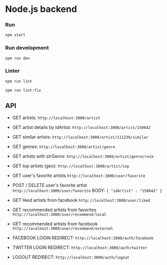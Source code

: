 # Node.js backend

### Run

```bash
npm start
```

### Run development

```bash
npm run dev
```

### Linter

```bash
npm run lint
```

```bash
npm run lint:fix
```

## API

- GET artists:
`http://localhost:3000/artist`

- GET artist details by idArtist:
`http://localhost:3000/artist/150642`

- GET similar artists:
`http://localhost:3000/artist/111239/similar`

- GET genres:
`http://localhost:3000/artist/genre`

- GET artists with strGenre:
`http://localhost:3000/artist/genre/rock`

- GET top artists (geo):
`http://localhost:3000/artist/top`

- GET user's favorite artists
`http://localhost:3000/user/favorite`

- POST / DELETE user's favorite artist
`http://localhost:3000/user/favorite`
BODY: `{ "idArtist" : "150642" }`

- GET liked artists from facebook
`http://localhost:3000/user/liked`

- GET recommended artists from favorites
`http://localhost:3000/user/recommend/local`

- GET recommended artists from facebook
`http://localhost:3000/user/recommend/external`

- FACEBOOK LOGIN REDIRECT:
`http://localhost:3000/auth/facebook`

- TWITTER LOGIN REDIRECT:
`http://localhost:3000/auth/twitter`

- LOGOUT REDIRECT:
`http://localhost:3000/auth/logout`

